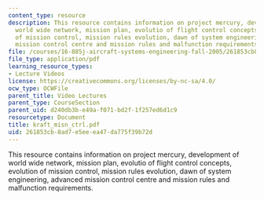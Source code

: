 ```yaml
---
content_type: resource
description: This resource contains information on project mercury, development of
  world wide network, mission plan, evolutio of flight control concepts, evolution
  of mission control, mission rules evolution, dawn of system engineering, advanced
  mission control centre and mission rules and malfunction requirements.
file: /courses/16-885j-aircraft-systems-engineering-fall-2005/261853cb8ad7e5eeea47da775f39b72d_kraft_misn_ctrl.pdf
file_type: application/pdf
learning_resource_types:
- Lecture Videos
license: https://creativecommons.org/licenses/by-nc-sa/4.0/
ocw_type: OCWFile
parent_title: Video Lectures
parent_type: CourseSection
parent_uid: d240db3b-e49a-f071-bd2f-1f257ed6d1c9
resourcetype: Document
title: kraft_misn_ctrl.pdf
uid: 261853cb-8ad7-e5ee-ea47-da775f39b72d
---
```

This resource contains information on project mercury, development of world wide network, mission plan, evolutio of flight control concepts, evolution of mission control, mission rules evolution, dawn of system engineering, advanced mission control centre and mission rules and malfunction requirements.